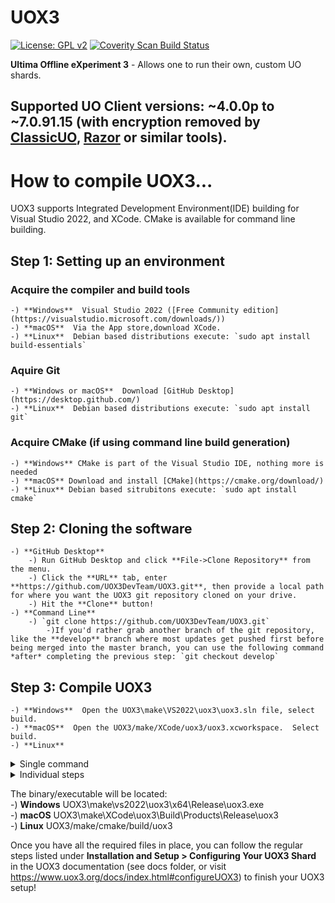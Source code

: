 # UOX3
[![License: GPL v2](https://img.shields.io/badge/License-GPL%20v2-blue.svg)](https://www.gnu.org/licenses/old-licenses/gpl-2.0.en.html) [![Coverity Scan Build Status](https://scan.coverity.com/projects/23322/badge.svg)](https://scan.coverity.com/projects/ultima-offline-experiment-3)

**Ultima Offline eXperiment 3** - Allows one to run their own, custom UO shards.

Supported UO Client versions: **~4.0.0p** to **~7.0.91.15** (with encryption removed by [ClassicUO](https://www.classicuo.eu), [Razor](https://github.com/msturgill/razor/releases) or similar tools).  
---

# How to compile UOX3...
UOX3 supports Integrated Development Environment(IDE) building for Visual Studio 2022, and XCode.  CMake is available for command line building.  
## Step 1: Setting up an environment  
### Acquire the compiler and build tools  
	-) **Windows**  Visual Studio 2022 ([Free Community edition](https://visualstudio.microsoft.com/downloads/))  
	-) **macOS**  Via the App store,download XCode.  
	-) **Linux**  Debian based distributions execute: `sudo apt install build-essentials`  
### Aquire Git
	-) **Windows or macOS**  Download [GitHub Desktop](https://desktop.github.com/)  
	-) **Linux**  Debian based distributions execute: `sudo apt install git`  
	
### Acquire CMake (if using command line build generation)  
	-) **Windows** CMake is part of the Visual Studio IDE, nothing more is needed  
	-) **macOS** Download and install [CMake](https://cmake.org/download/)  
	-) **Linux** Debian based sitrubitons execute: `sudo apt install cmake`  
## Step 2: Cloning the software  
	-) **GitHub Desktop**  
		-) Run GitHub Desktop and click **File->Clone Repository** from the menu.  
		-) Click the **URL** tab, enter **https://github.com/UOX3DevTeam/UOX3.git**, then provide a local path for where you want the UOX3 git repository cloned on your drive.   
		-) Hit the **Clone** button!  
	-) **Command Line**  
		-) `git clone https://github.com/UOX3DevTeam/UOX3.git`  
  			-)If you'd rather grab another branch of the git repository, like the **develop** branch where most updates get pushed first before being merged into the master branch, you can use the following command *after* completing the previous step: `git checkout develop`  
## Step 3: Compile UOX3  
	-) **Windows**  Open the UOX3\make\VS2022\uox3\uox3.sln file, select build.  
	-) **macOS**  Open the UOX3/make/XCode/uox3/uox3.xcworkspace.  Select build.  
	-) **Linux**  
<details> 
	<summary>Single command</summary> 
		-) Enter from a terminal window, in the UOX3 directory: `./automake.sh`  
</details>
<details>
		<summary>Individual steps</summary>  
		-) Enter the following:  
			-) `mkdir build`  
			-) `cd build`  
			-) `cmake ../make/cmake -DCMAKE_BUILD_TYPE=Release `  
			-) `cmake --build . --config Release`  
</details>


The binary/executable will be located:  
	-) **Windows**  UOX3\make\vs2022\uox3\x64\Release\uox3.exe  
	-) **macOS**  UOX3\make\XCode\uox3\Build\Products\Release\uox3  
	-) **Linux**  UOX3/make/cmake/build/uox3  
	

Once you have all the required files in place, you can follow the regular steps listed under **Installation and Setup > Configuring Your UOX3 Shard** in the UOX3 documentation (see docs folder, or visit https://www.uox3.org/docs/index.html#configureUOX3) to finish your UOX3 setup!

